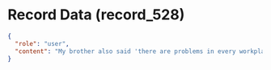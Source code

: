 # Record Data (record_528)

```json
{
  "role": "user",
  "content": "My brother also said 'there are problems in every workplace - there are abusive people in all worklaces' what do you say to that? "
}
```
